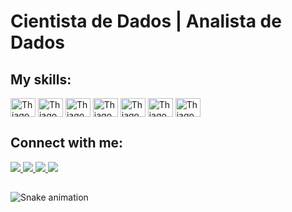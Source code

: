 # Cientista de Dados | Analista de Dados

## My skills:
<div style="display: inline_block">  
  <img align="center" alt="ThiagoFerreira" height="30" width="40" src="https://cdn.jsdelivr.net/gh/devicons/devicon/icons/jupyter/jupyter-original-wordmark.svg">
  <img align="center" alt="ThiagoFerreira" height="30" width="40" src="https://cdn.jsdelivr.net/gh/devicons/devicon/icons/python/python-original.svg">  
  <img align="center" alt="ThiagoFerreira" height="30" width="40" src="https://cdn.jsdelivr.net/gh/devicons/devicon/icons/rstudio/rstudio-original.svg">  
  <img align="center" alt="ThiagoFerreira" height="30" width="40" src="https://cdn.jsdelivr.net/gh/devicons/devicon/icons/java/java-original.svg">
  <img align="center" alt="ThiagoFerreira" height="30" width="40" src="https://cdn.jsdelivr.net/gh/devicons/devicon/icons/html5/html5-original.svg">
  <img align="center" alt="ThiagoFerreira" height="30" width="40" src="https://cdn.jsdelivr.net/gh/devicons/devicon/icons/css3/css3-original.svg">
  <img align="center" alt="ThiagoFerreira" height="30" width="40" src="https://cdn.jsdelivr.net/gh/devicons/devicon/icons/javascript/javascript-original.svg">  
</div>

##

## Connect with me:
<div>  
  
  
  <a href = "mailto:thiaguinho_wd.com">
    <img src="https://img.shields.io/badge/Microsoft_Outlook-0078D4?style=for-the-badge&logo=microsoft-outlook&logoColor=white" target="_blank">
  </a>
  
   <a href = "mailto:thiago.ferreirawd@gmail.com">
      <img src="https://img.shields.io/badge/Gmail-D14836?style=for-the-badge&logo=gmail&logoColor=white" target="_blank">
  </a>
  
  <a href="https://www.linkedin.com/in/tferreirasilva/" target="_blank">
    <img src="https://img.shields.io/badge/LinkedIn-0077B5?style=for-the-badge&logo=linkedin&logoColor=white" target="_blank">
  </a>
  
  <a href = "https://www.facebook.com/thiago.ferreira.50746">
    <img src="https://img.shields.io/badge/Steam-000000?style=for-the-badge&logo=steam&logoColor=white" target="_blank">
  </a>     
</div>

##


![Snake animation](https://github.com/ThiagoFerreiraWD/ThiagoFerreiraWD/blob/output/github-contribution-grid-snake.svg)
